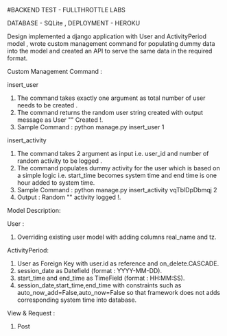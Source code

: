 #BACKEND TEST - FULLTHROTTLE LABS

DATABASE    - SQLite , DEPLOYMENT  - HEROKU

Design implemented a django application with User and ActivityPeriod model , wrote custom management command for populating dummy data into the model and created an API to serve the same data in the required format.

Custom Management Command :

insert_user

1. The command takes exactly one argument as total number of user needs to be created .
2. The command returns the random user string created with output message as User "<RANDOM STRING>" Created !.
3. Sample Command : python manage.py insert_user 1


insert_activity

1. The command takes 2 argument as input i.e. user_id and number of random activity to be logged .
2. The command populates dummy activity for the user which is based on a simple logic i.e. start_time becomes system time and end time is one hour added to system time.
3. Sample Command : python manage.py insert_activity vqTblDpDbmqj 2
4. Output : Random "<USER-STRING>" activity logged !.


Model Description:

User :
1. Overriding existing user model with adding columns real_name and tz.

ActivityPeriod:
1. User as Foreign Key with user.id as reference and on_delete.CASCADE.
2. session_date as Datefield (format : YYYY-MM-DD).
3. start_time and end_time as TimeField (format : HH:MM:SS).
4. session_date,start_time,end_time with constraints such as auto_now_add=False,auto_now=False so that framework does not adds corresponding system time into database.

View & Request :

1. Post
